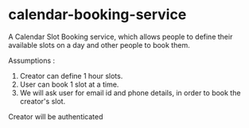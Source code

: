 # calendar-booking-service
A Calendar Slot Booking service, which allows people to define their available slots on a day and other people to book them.

Assumptions :
1. Creator can define 1 hour slots.
2. User can book 1 slot at a time.
3. We will ask user for email id and phone details, in order to book the creator's slot.


Creator will be authenticated
